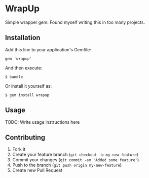 # WrapUp

Simple wrapper gem. Found myself writing this in too many projects.

## Installation

Add this line to your application's Gemfile:

    gem 'wrapup'

And then execute:

    $ bundle

Or install it yourself as:

    $ gem install wrapup

## Usage

TODO: Write usage instructions here

## Contributing

1. Fork it
2. Create your feature branch (`git checkout -b my-new-feature`)
3. Commit your changes (`git commit -am 'Added some feature'`)
4. Push to the branch (`git push origin my-new-feature`)
5. Create new Pull Request
